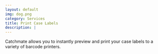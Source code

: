 ```yaml
---
layout: default
img: dog.png
category: Services
title: Print Case Labels
description: |
---
```

 Catchmate allows you to instantly preview and print your case labels to a variety of barcode printers. 
